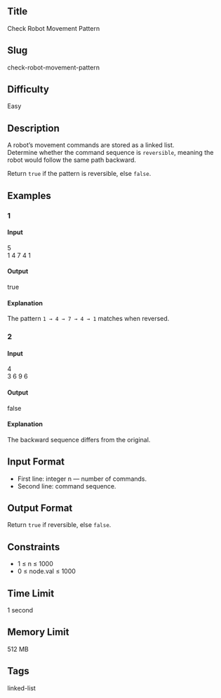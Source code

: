 ## Title  
Check Robot Movement Pattern  

## Slug  
check-robot-movement-pattern  

## Difficulty  
Easy  

## Description  

A robot’s movement commands are stored as a linked list.  
Determine whether the command sequence is `reversible`, meaning the robot would follow the same path backward.  

Return `true` if the pattern is reversible, else `false`.  

## Examples  

### 1  

#### Input  
5  
1 4 7 4 1  

#### Output  
true  

#### Explanation  
The pattern `1 → 4 → 7 → 4 → 1` matches when reversed.  

### 2  

#### Input  
4  
3 6 9 6  

#### Output  
false  

#### Explanation  
The backward sequence differs from the original.  

## Input Format  
- First line: integer n — number of commands.  
- Second line: command sequence.  

## Output Format  
Return `true` if reversible, else `false`.  

## Constraints  
- 1 ≤ n ≤ 1000  
- 0 ≤ node.val ≤ 1000  

## Time Limit  
1 second  

## Memory Limit  
512 MB  

## Tags  
linked-list
